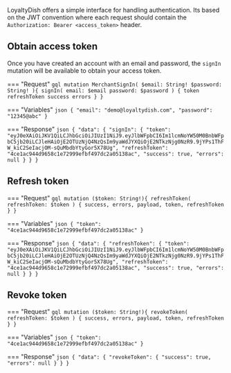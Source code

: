 LoyaltyDish offers a simple interface for handling authentication. Its based on the JWT convention where each request should contain the `Authorization: Bearer <access_token>` header.

## Obtain access token
Once you have created an account with an email and password, the `signIn` mutation will be available to obtain your access token.

=== "Request"
    ```gql
    mutation MerchantSignIn(
      $email: String!
      $password: String!
    ){
      signIn(
        email: $email
        password: $password
      ) {
        token
        refreshToken
        success
        errors
      }
    }
    ```

=== "Variables"
    ```json
    {
      "email": "demo@loyaltydish.com",
      "password": "12345@abc"
    }
    ```

=== "Response"
    ```json
    {
      "data": {
        "signIn": {
          "token": "eyJ0eXAiOiJKV1QiLCJhbGciOiJIUzI1NiJ9.eyJlbWFpbCI6Im1lcmNoYW50M0BnbWFpbC5jb20iLCJleHAiOjE2OTUzNjQ4NzQsIm9yaWdJYXQiOjE2NTkzNjg0NzR9.9jYPs1ThFW_kiC2SeIacjOM-sQuMbdbYtyGor5X78Ug",
          "refreshToken": "4ce1ac944d9658c1e72999efbf497dc2a05138ac",
          "success": true,
          "errors": null
        }
      }
    }
    ```

## Refresh token

=== "Request"
    ```gql
    mutation ($token: String!){
      refreshToken(
        refreshToken: $token
      ) {
        success,
        errors,
        payload,
        token,
        refreshToken
      }
    }
    ```

=== "Variables"
    ```json
    {
	    "token": "4ce1ac944d9658c1e72999efbf497dc2a05138ac"
    }
    ```

=== "Response"
    ```json
    {
      "data": {
        "refreshToken": {
          "token": "eyJ0eXAiOiJKV1QiLCJhbGciOiJIUzI1NiJ9.eyJlbWFpbCI6Im1lcmNoYW50M0BnbWFpbC5jb20iLCJleHAiOjE2OTUzNjQ4NzQsIm9yaWdJYXQiOjE2NTkzNjg0NzR9.9jYPs1ThFW_kiC2SeIacjOM-sQuMbdbYtyGor5X78Ug",
          "refreshToken": "4ce1ac944d9658c1e72999efbf497dc2a05138ac",
          "success": true,
          "errors": null
        }
      }
    }
    ```

## Revoke token

=== "Request"
    ```gql
    mutation ($token: String!){
      revokeToken(
        refreshToken: $token
      ) {
        success,
        errors,
        payload,
        token,
        refreshToken
      }
    }
    ```

=== "Variables"
    ```json
    {
	    "token": "4ce1ac944d9658c1e72999efbf497dc2a05138ac"
    }
    ```

=== "Response"
    ```json
    {
      "data": {
        "revokeToken": {
          "success": true,
          "errors": null
        }
      }
    }
    ```
